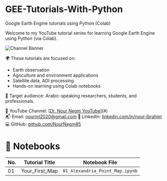 # GEE-Tutorials-With-Python
Google Earth Engine tutorials using Python (Colab)

Welcome to my YouTube tutorial series for learning Google Earth Engine using Python (via Colab).

![Channel Banner]()

🌍 These tutorials are focused on:
- Earth observation
- Agriculture and environment applications
- Satellite data, AOI processing
- Hands-on learning using Colab notebooks

🧪 Target audience: Arabic-speaking researchers, students, and professionals.

🔗 YouTube Channel: [[Dr. Nour Negm YouTube](https://www.youtube.com/@DrNourEarthEngine)](#)  
📬 Email: nourml2020@gmail.com
💼 LinkedIn: [linkedin.com/in/nour-ibrahim](#)  
💻 GitHub: [github.com/NourNegm85](#)

# 📁 Notebooks
| No. | Tutorial Title                     | Notebook File                               |
|-----|------------------------------------|---------------------------------------------|
| 01  | Your_First_Map                     | `01_Alexandria_Point_Map.ipynb`             |
